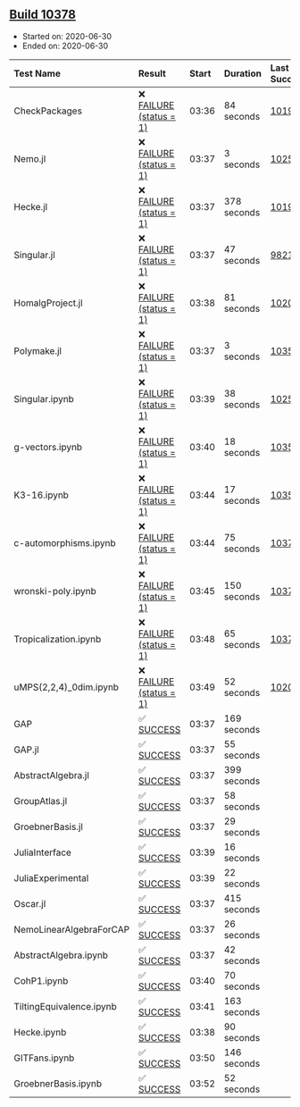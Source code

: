 ## [Build 10378](https://oscarci.mathematik.uni-kl.de/job/oscar/10378/)

* Started on: 2020-06-30
* Ended on: 2020-06-30

| Test Name    | Result | Start | Duration | Last Success | First Failure |
|:-------------|:-------|:------|:---------|:-------------|:--------------|
| CheckPackages | ❌ [FAILURE (status = 1)](https://oscarci.mathematik.uni-kl.de/job/oscar/10378/artifact/logs/build-10378/CheckPackages.log) | 03:36 | 84 seconds | [10197](https://oscarci.mathematik.uni-kl.de/job/oscar/10197/) | [10198](https://oscarci.mathematik.uni-kl.de/job/oscar/10198/) |
| Nemo.jl | ❌ [FAILURE (status = 1)](https://oscarci.mathematik.uni-kl.de/job/oscar/10378/artifact/logs/build-10378/Nemo.jl.log) | 03:37 | 3 seconds | [10252](https://oscarci.mathematik.uni-kl.de/job/oscar/10252/) | [10253](https://oscarci.mathematik.uni-kl.de/job/oscar/10253/) |
| Hecke.jl | ❌ [FAILURE (status = 1)](https://oscarci.mathematik.uni-kl.de/job/oscar/10378/artifact/logs/build-10378/Hecke.jl.log) | 03:37 | 378 seconds | [10197](https://oscarci.mathematik.uni-kl.de/job/oscar/10197/) | [10198](https://oscarci.mathematik.uni-kl.de/job/oscar/10198/) |
| Singular.jl | ❌ [FAILURE (status = 1)](https://oscarci.mathematik.uni-kl.de/job/oscar/10378/artifact/logs/build-10378/Singular.jl.log) | 03:37 | 47 seconds | [9821](https://oscarci.mathematik.uni-kl.de/job/oscar/9821/) | [9822](https://oscarci.mathematik.uni-kl.de/job/oscar/9822/) |
| HomalgProject.jl | ❌ [FAILURE (status = 1)](https://oscarci.mathematik.uni-kl.de/job/oscar/10378/artifact/logs/build-10378/HomalgProject.jl.log) | 03:38 | 81 seconds | [10209](https://oscarci.mathematik.uni-kl.de/job/oscar/10209/) | [10210](https://oscarci.mathematik.uni-kl.de/job/oscar/10210/) |
| Polymake.jl | ❌ [FAILURE (status = 1)](https://oscarci.mathematik.uni-kl.de/job/oscar/10378/artifact/logs/build-10378/Polymake.jl.log) | 03:37 | 3 seconds | [10356](https://oscarci.mathematik.uni-kl.de/job/oscar/10356/) | [10357](https://oscarci.mathematik.uni-kl.de/job/oscar/10357/) |
| Singular.ipynb | ❌ [FAILURE (status = 1)](https://oscarci.mathematik.uni-kl.de/job/oscar/10378/artifact/logs/build-10378/Singular.ipynb.log) | 03:39 | 38 seconds | [10252](https://oscarci.mathematik.uni-kl.de/job/oscar/10252/) | [10253](https://oscarci.mathematik.uni-kl.de/job/oscar/10253/) |
| g-vectors.ipynb | ❌ [FAILURE (status = 1)](https://oscarci.mathematik.uni-kl.de/job/oscar/10378/artifact/logs/build-10378/g-vectors.ipynb.log) | 03:40 | 18 seconds | [10356](https://oscarci.mathematik.uni-kl.de/job/oscar/10356/) | [10357](https://oscarci.mathematik.uni-kl.de/job/oscar/10357/) |
| K3-16.ipynb | ❌ [FAILURE (status = 1)](https://oscarci.mathematik.uni-kl.de/job/oscar/10378/artifact/logs/build-10378/K3-16.ipynb.log) | 03:44 | 17 seconds | [10356](https://oscarci.mathematik.uni-kl.de/job/oscar/10356/) | [10357](https://oscarci.mathematik.uni-kl.de/job/oscar/10357/) |
| c-automorphisms.ipynb | ❌ [FAILURE (status = 1)](https://oscarci.mathematik.uni-kl.de/job/oscar/10378/artifact/logs/build-10378/c-automorphisms.ipynb.log) | 03:44 | 75 seconds | [10377](https://oscarci.mathematik.uni-kl.de/job/oscar/10377/) | [10378](https://oscarci.mathematik.uni-kl.de/job/oscar/10378/) |
| wronski-poly.ipynb | ❌ [FAILURE (status = 1)](https://oscarci.mathematik.uni-kl.de/job/oscar/10378/artifact/logs/build-10378/wronski-poly.ipynb.log) | 03:45 | 150 seconds | [10375](https://oscarci.mathematik.uni-kl.de/job/oscar/10375/) | [10376](https://oscarci.mathematik.uni-kl.de/job/oscar/10376/) |
| Tropicalization.ipynb | ❌ [FAILURE (status = 1)](https://oscarci.mathematik.uni-kl.de/job/oscar/10378/artifact/logs/build-10378/Tropicalization.ipynb.log) | 03:48 | 65 seconds | [10376](https://oscarci.mathematik.uni-kl.de/job/oscar/10376/) | [10377](https://oscarci.mathematik.uni-kl.de/job/oscar/10377/) |
| uMPS(2,2,4)_0dim.ipynb | ❌ [FAILURE (status = 1)](https://oscarci.mathematik.uni-kl.de/job/oscar/10378/artifact/logs/build-10378/uMPS-2-2-4-_0dim.ipynb.log) | 03:49 | 52 seconds | [10209](https://oscarci.mathematik.uni-kl.de/job/oscar/10209/) | [10210](https://oscarci.mathematik.uni-kl.de/job/oscar/10210/) |
| GAP | ✅ [SUCCESS](https://oscarci.mathematik.uni-kl.de/job/oscar/10378/artifact/logs/build-10378/GAP.log) | 03:37 | 169 seconds |  |  |
| GAP.jl | ✅ [SUCCESS](https://oscarci.mathematik.uni-kl.de/job/oscar/10378/artifact/logs/build-10378/GAP.jl.log) | 03:37 | 55 seconds |  |  |
| AbstractAlgebra.jl | ✅ [SUCCESS](https://oscarci.mathematik.uni-kl.de/job/oscar/10378/artifact/logs/build-10378/AbstractAlgebra.jl.log) | 03:37 | 399 seconds |  |  |
| GroupAtlas.jl | ✅ [SUCCESS](https://oscarci.mathematik.uni-kl.de/job/oscar/10378/artifact/logs/build-10378/GroupAtlas.jl.log) | 03:37 | 58 seconds |  |  |
| GroebnerBasis.jl | ✅ [SUCCESS](https://oscarci.mathematik.uni-kl.de/job/oscar/10378/artifact/logs/build-10378/GroebnerBasis.jl.log) | 03:37 | 29 seconds |  |  |
| JuliaInterface | ✅ [SUCCESS](https://oscarci.mathematik.uni-kl.de/job/oscar/10378/artifact/logs/build-10378/JuliaInterface.log) | 03:39 | 16 seconds |  |  |
| JuliaExperimental | ✅ [SUCCESS](https://oscarci.mathematik.uni-kl.de/job/oscar/10378/artifact/logs/build-10378/JuliaExperimental.log) | 03:39 | 22 seconds |  |  |
| Oscar.jl | ✅ [SUCCESS](https://oscarci.mathematik.uni-kl.de/job/oscar/10378/artifact/logs/build-10378/Oscar.jl.log) | 03:37 | 415 seconds |  |  |
| NemoLinearAlgebraForCAP | ✅ [SUCCESS](https://oscarci.mathematik.uni-kl.de/job/oscar/10378/artifact/logs/build-10378/NemoLinearAlgebraForCAP.log) | 03:37 | 26 seconds |  |  |
| AbstractAlgebra.ipynb | ✅ [SUCCESS](https://oscarci.mathematik.uni-kl.de/job/oscar/10378/artifact/logs/build-10378/AbstractAlgebra.ipynb.log) | 03:37 | 42 seconds |  |  |
| CohP1.ipynb | ✅ [SUCCESS](https://oscarci.mathematik.uni-kl.de/job/oscar/10378/artifact/logs/build-10378/CohP1.ipynb.log) | 03:40 | 70 seconds |  |  |
| TiltingEquivalence.ipynb | ✅ [SUCCESS](https://oscarci.mathematik.uni-kl.de/job/oscar/10378/artifact/logs/build-10378/TiltingEquivalence.ipynb.log) | 03:41 | 163 seconds |  |  |
| Hecke.ipynb | ✅ [SUCCESS](https://oscarci.mathematik.uni-kl.de/job/oscar/10378/artifact/logs/build-10378/Hecke.ipynb.log) | 03:38 | 90 seconds |  |  |
| GITFans.ipynb | ✅ [SUCCESS](https://oscarci.mathematik.uni-kl.de/job/oscar/10378/artifact/logs/build-10378/GITFans.ipynb.log) | 03:50 | 146 seconds |  |  |
| GroebnerBasis.ipynb | ✅ [SUCCESS](https://oscarci.mathematik.uni-kl.de/job/oscar/10378/artifact/logs/build-10378/GroebnerBasis.ipynb.log) | 03:52 | 52 seconds |  |  |
